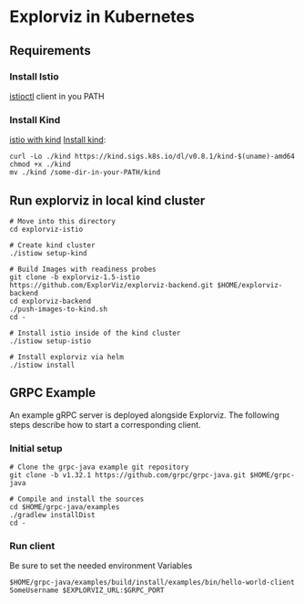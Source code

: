 # Explorviz in Kubernetes
## Requirements
### Install Istio
[istioctl](https://istio.io/docs/setup/getting-started/#download) client in you PATH

### Install Kind
[istio with kind](https://istio.io/latest/docs/setup/platform-setup/kind/)
[Install kind](https://kind.sigs.k8s.io/docs/user/quick-start/):

```
curl -Lo ./kind https://kind.sigs.k8s.io/dl/v0.8.1/kind-$(uname)-amd64
chmod +x ./kind
mv ./kind /some-dir-in-your-PATH/kind
```

## Run explorviz in local kind cluster

```
# Move into this directory
cd explorviz-istio

# Create kind cluster
./istiow setup-kind

# Build Images with readiness probes
git clone -b explorviz-1.5-istio https://github.com/ExplorViz/explorviz-backend.git $HOME/explorviz-backend
cd explorviz-backend
./push-images-to-kind.sh
cd -

# Install istio inside of the kind cluster
./istiow setup-istio

# Install explorviz via helm
./istiow install
```

## GRPC Example

An example gRPC server is deployed alongside Explorviz. The following steps describe how to start a corresponding client.


### Initial setup
```
# Clone the grpc-java example git repository
git clone -b v1.32.1 https://github.com/grpc/grpc-java.git $HOME/grpc-java

# Compile and install the sources
cd $HOME/grpc-java/examples
./gradlew installDist
cd -
```

### Run client
Be sure to set the needed environment Variables
```
$HOME/grpc-java/examples/build/install/examples/bin/hello-world-client SomeUsername $EXPLORVIZ_URL:$GRPC_PORT
```